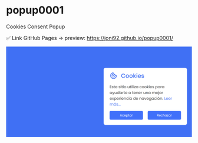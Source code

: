 # popup0001
Cookies Consent Popup

✅ Link GitHub Pages -> preview: https://joni92.github.io/popup0001/


![preview.png](https://github.com/Joni92/popup0001/blob/main/preview01.png)
